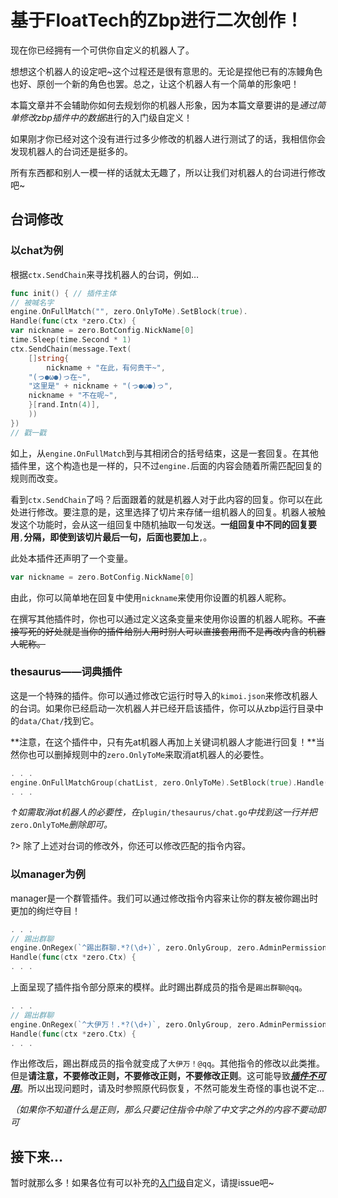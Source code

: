 # 基于FloatTech的Zbp进行二次创作！

现在你已经拥有一个可供你自定义的机器人了。

想想这个机器人的设定吧~这个过程还是很有意思的。无论是捏他已有的冻鳗角色也好、原创一个新的角色也罢。总之，让这个机器人有一个简单的形象吧！

本篇文章并不会辅助你如何去规划你的机器人形象，因为本篇文章要讲的是*通过简单修改zbp插件中的数据*进行的入门级自定义！

如果刚才你已经对这个没有进行过多少修改的机器人进行测试了的话，我相信你会发现机器人的台词还是挺多的。

所有东西都和别人一模一样的话就太无趣了，所以让我们对机器人的台词进行修改吧~

## 台词修改

### 以chat为例

根据`ctx.SendChain`来寻找机器人的台词，例如…

```go
func init() { // 插件主体
// 被喊名字
engine.OnFullMatch("", zero.OnlyToMe).SetBlock(true).
Handle(func(ctx *zero.Ctx) {
var nickname = zero.BotConfig.NickName[0]
time.Sleep(time.Second * 1)
ctx.SendChain(message.Text(
    []string{
        nickname + "在此，有何贵干~",
	"(っ●ω●)っ在~",
	"这里是" + nickname + "(っ●ω●)っ",
	nickname + "不在呢~",
    }[rand.Intn(4)],
    ))
})
// 戳一戳
```

如上，从`engine.OnFullMatch`到与其相闭合的括号结束，这是一套回复。在其他插件里，这个构造也是一样的，只不过`engine.`后面的内容会随着所需匹配回复的规则而改变。

看到`ctx.SendChain`了吗？后面跟着的就是机器人对于此内容的回复。你可以在此处进行修改。要注意的是，这里选择了切片来存储一组机器人的回复。机器人被触发这个功能时，会从这一组回复中随机抽取一句发送。**一组回复中不同的回复要用**`,`**分隔，即使到该切片最后一句，后面也要加上**`,`。

此处本插件还声明了一个变量。
```go
var nickname = zero.BotConfig.NickName[0]
```
由此，你可以简单地在回复中使用`nickname`来使用你设置的机器人昵称。

在撰写其他插件时，你也可以通过定义这条变量来使用你设置的机器人昵称。~~不直接写死的好处就是当你的插件给别人用时别人可以直接套用而不是再改内含的机器人昵称。~~

### thesaurus——词典插件

这是一个特殊的插件。你可以通过修改它运行时导入的`kimoi.json`来修改机器人的台词。如果你已经启动一次机器人并已经开启该插件，你可以从zbp运行目录中的`data/Chat/`找到它。

**注意，在这个插件中，只有先at机器人再加上关键词机器人才能进行回复！**当然你也可以删掉规则中的`zero.OnlyToMe`来取消at机器人的必要性。
```go
. . .
engine.OnFullMatchGroup(chatList, zero.OnlyToMe).SetBlock(true).Handle(
. . .
```
*↑如需取消at机器人的必要性，在*`plugin/thesaurus/chat.go`*中找到这一行并把*`zero.OnlyToMe`*删除即可。*

?> 除了上述对台词的修改外，你还可以修改匹配的指令内容。

### 以manager为例

manager是一个群管插件。我们可以通过修改指令内容来让你的群友被你踢出时更加的绚烂夺目！

```go
. . .
// 踢出群聊
engine.OnRegex(`^踢出群聊.*?(\d+)`, zero.OnlyGroup, zero.AdminPermission).SetBlock(true).
Handle(func(ctx *zero.Ctx) {
. . .
```
上面呈现了插件指令部分原来的模样。此时踢出群成员的指令是`踢出群聊@qq`。

```go
. . .
// 踢出群聊
engine.OnRegex(`^大伊万！.*?(\d+)`, zero.OnlyGroup, zero.AdminPermission).SetBlock(true).
Handle(func(ctx *zero.Ctx) {
. . .
```
作出修改后，踢出群成员的指令就变成了`大伊万！@qq`。其他指令的修改以此类推。但是**请注意，不要修改正则，不要修改正则，不要修改正则**。这可能导致<u>***插件不可用***</u>。所以出现问题时，请及时参照原代码恢复，不然可能发生奇怪的事也说不定...

*（如果你不知道什么是正则，那么只要记住指令中除了中文字之外的内容不要动即可*

## 接下来...

暂时就那么多！如果各位有可以补充的<u>入门级</u>自定义，请提issue吧~
